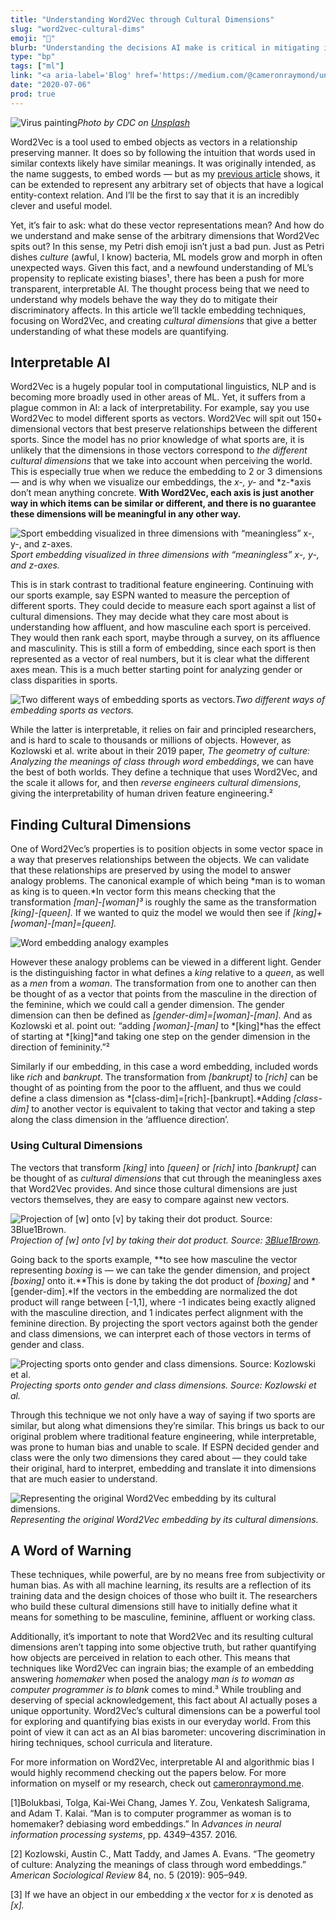 ```yaml
---
title: "Understanding Word2Vec through Cultural Dimensions"
slug: "word2vec-cultural-dims"
emoji: "🧫"
blurb: "Understanding the decisions AI make is critical in mitigating its downsides. This article explains what cultural dimensions are, and demonstrates how they can increase interpretability and quantify bias in word embeddings."
type: "bp"
tags: ["ml"]
link: "<a aria-label='Blog' href='https://medium.com/@cameronraymond/understanding-word2vec-through-cultural-dimensions-39934ae72926'>Blog</a>"
date: "2020-07-06"
prod: true
---
```

![Virus painting](https://cdn-images-1.medium.com/max/1600/1*Ix4p-_v0bbfu51vlacR36g.jpeg)*Photo by CDC on [Unsplash](https://unsplash.com/s/photos/virus?utm_source=unsplash&amp;utm_medium=referral&amp;utm_content=creditCopyText)*

Word2Vec is a tool used to embed objects as vectors in a relationship preserving manner. It does so by following the intuition that words used in similar contexts likely have similar meanings. It was originally intended, as the name suggests, to embed words — but as my [previous article](https://cameronraymond.me/blog/anything2vec/) shows, it can be extended to represent any arbitrary set of objects that have a logical entity-context relation. And I’ll be the first to say that it is an incredibly clever and useful model.

Yet, it’s fair to ask: what do these vector representations mean? And how do we understand and make sense of the arbitrary dimensions that Word2Vec spits out? In this sense, my Petri dish emoji isn’t just a bad pun. Just as Petri dishes *culture* (awful, I know) bacteria, ML models grow and morph in often unexpected ways. Given this fact, and a newfound understanding of ML’s propensity to replicate existing biases¹, there has been a push for more transparent, interpretable AI. The thought process being that we need to understand why models behave the way they do to mitigate their discriminatory affects. In this article we’ll tackle embedding techniques, focusing on Word2Vec, and creating *cultural dimensions* that give a better understanding of what these models are quantifying.

## Interpretable AI

Word2Vec is a hugely popular tool in computational linguistics, NLP and is becoming more broadly used in other areas of ML. Yet, it suffers from a plague common in AI: a lack of interpretability. For example, say you use Word2Vec to model different sports as vectors. Word2Vec will spit out 150+ dimensional vectors that best preserve relationships between the different sports. Since the model has no prior knowledge of what sports are, it is unlikely that the dimensions in those vectors correspond to *the different cultural dimensions* that we take into account when perceiving the world. This is especially true when we reduce the embedding to 2 or 3 dimensions —  and is why when we visualize our embeddings, the *x-, y-* and *z-*axis don’t mean anything concrete. **With Word2Vec, each axis is just another way in which items can be similar or different, and there is no guarantee these dimensions will be meaningful in any other way.**

![Sport embedding visualized in three dimensions with “meaningless” x-, y-, and z-axes.](https://cdn-images-1.medium.com/max/3732/1*Lf7gD9Rclsrficmlkjg_qA.png)*Sport embedding visualized in three dimensions with “meaningless” x-, y-, and z-axes.*

This is in stark contrast to traditional feature engineering. Continuing with our sports example, say ESPN wanted to measure the perception of different sports. They could decide to measure each sport against a list of cultural dimensions. They may decide what they care most about is understanding how affluent, and how masculine each sport is perceived. They would then rank each sport, maybe through a survey, on its affluence and masculinity. This is still a form of embedding, since each sport is then represented as a vector of real numbers, but it is clear what the different axes mean. This is a much better starting point for analyzing gender or class disparities in sports.

![Two different ways of embedding sports as vectors.](https://cdn-images-1.medium.com/max/2000/1*MMKGiGLeuB0YXTRPkVm8QA.png)*Two different ways of embedding sports as vectors.*

While the latter is interpretable, it relies on fair and principled researchers, and is hard to scale to thousands or millions of objects. However, as Kozlowski et al. write about in their 2019 paper, *The geometry of culture: Analyzing the meanings of class through word embeddings*, we can have the best of both worlds. They define a technique that uses Word2Vec, and the scale it allows for, and then *reverse engineers cultural dimensions*, giving the interpretability of human driven feature engineering.²

## Finding Cultural Dimensions

One of Word2Vec’s properties is to position objects in some vector space in a way that preserves relationships between the objects. We can validate that these relationships are preserved by using the model to answer analogy problems. The canonical example of which being *man is to woman as king is to queen.*In vector form this means checking that the transformation *[man]-[woman]³* is roughly the same as the transformation *[king]-[queen].* If we wanted to quiz the model we would then see if *[king]+[woman]-[man]=[queen].*

![Word embedding analogy examples](https://cdn-images-1.medium.com/max/2800/0*rrtXS8euqoIpn4QX.png)

However these analogy problems can be viewed in a different light. Gender is the distinguishing factor in what defines a *king* relative to a *queen*, as well as a *men* from a *woman*. The transformation from one to another can then be thought of as a vector that points from the masculine in the direction of the feminine, which we could call a gender dimension. The gender dimension can then be defined as *[gender-dim]=[woman]-[man].* And as Kozlowski et al. point out: “adding *[woman]-[man]* to *[king]*has the effect of starting at *[king]*and taking one step on the gender dimension in the direction of femininity.”²

Similarly if our embedding, in this case a word embedding,  included words like *rich* and *bankrupt*. The transformation from *[bankrupt]* to *[rich]* can be thought of as pointing from the poor to the affluent, and thus we could define a class dimension as *[class-dim]=[rich]-[bankrupt].*Adding *[class-dim]* to another vector is equivalent to taking that vector and taking a step along the class dimension in the ‘affluence direction’.

### Using Cultural Dimensions

The vectors that transform *[king]* into *[queen]* or *[rich]* into *[bankrupt]* can be thought of as *cultural dimensions* that cut through the meaningless axes that Word2Vec provides. And since those cultural dimensions are just vectors themselves, they are easy to compare against new vectors.

![Projection of *[w] onto [v] by taking their dot product. Source: [3Blue1Brown](https://www.youtube.com/watch?v=LyGKycYT2v0&list=PLZHQObOWTQDPD3MizzM2xVFitgF8hE_ab&index=9).*](https://cdn-images-1.medium.com/max/2000/1*JFpl5nhVhFBUr2MHuhRiZQ.gif)*Projection of [w] onto [v] by taking their dot product. Source: [3Blue1Brown](https://www.youtube.com/watch?v=LyGKycYT2v0&list=PLZHQObOWTQDPD3MizzM2xVFitgF8hE_ab&index=9).*

Going back to the sports example, **to see how masculine the vector representing *boxing* is — we can take the gender dimension, and project *[boxing]* onto it.**This is done by taking the dot product of *[boxing]* and *[gender-dim].*If the vectors in the embedding are normalized the dot product will range between [-1,1], where -1 indicates being exactly aligned with the masculine direction, and 1 indicates perfect alignment with the feminine direction. By projecting the sport vectors against both the gender and class dimensions, we can interpret each of those vectors in terms of gender and class.

![Projecting sports onto gender and class dimensions. Source: Kozlowski et al.](https://cdn-images-1.medium.com/max/3500/1*F6utNawJnIqfcUujo8HyOQ.png)*Projecting sports onto gender and class dimensions. Source: Kozlowski et al.*

Through this technique we not only have a way of saying if two sports are similar, but along what dimensions they’re similar. This brings us back to our original problem where traditional feature engineering, while interpretable, was prone to human bias and unable to scale. If ESPN decided gender and class were the only two dimensions they cared about — they could take their original, hard to interpret, embedding and translate it into dimensions that are much easier to understand.

![Representing the original Word2Vec embedding by its cultural dimensions.](https://cdn-images-1.medium.com/max/2000/1*OrlUEmBlY8u4bjZW1NlEjw.png)*Representing the original Word2Vec embedding by its cultural dimensions.*

## A Word of Warning

These techniques, while powerful, are by no means free from subjectivity or human bias. As with all machine learning, its results are a reflection of its training data and the design choices of those who built it. The researchers who build these cultural dimensions still have to initially define what it means for something to be masculine, feminine, affluent or working class.

Additionally, it’s important to note that Word2Vec and its resulting cultural dimensions aren’t tapping into some objective truth, but rather quantifying how objects are perceived in relation to each other. This means that techniques like Word2Vec can ingrain bias; the example of an embedding answering *homemaker* when posed  the analogy *man is to woman as computer programmer is to blank* comes to mind.³ While troubling and deserving of special acknowledgement, this fact about AI actually poses a unique opportunity. Word2Vec’s cultural dimensions can be a powerful tool for exploring and quantifying bias exists in our everyday world. From this point of view it can act as an AI bias barometer: uncovering discrimination in hiring techniques, school curricula and literature.

For more information on Word2Vec, interpretable AI and algorithmic bias I would highly recommend checking out the papers below. For more information on myself or my research, check out [cameronraymond.me](https://cameronraymond.me/).

[1]Bolukbasi, Tolga, Kai-Wei Chang, James Y. Zou, Venkatesh Saligrama, and Adam T. Kalai. “Man is to computer programmer as woman is to homemaker? debiasing word embeddings.” In *Advances in neural information processing systems*, pp. 4349–4357. 2016.

[2] Kozlowski, Austin C., Matt Taddy, and James A. Evans. “The geometry of culture: Analyzing the meanings of class through word embeddings.” *American Sociological Review* 84, no. 5 (2019): 905–949.

[3] If we have an object in our embedding *x* the vector for *x* is denoted as *[x].*
